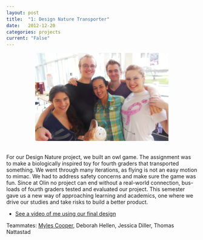 ```yaml
---
layout: post
title:  "1: Design Nature Transporter"
date:   2012-12-20
categories: projects
current: "False"
---
```


<center><img src="images/projects/transporterteam.jpg" width="70%"></center><br> 

For our Design Nature project, we built an owl game. The assignment was to make a biologically inspired toy for fourth graders that transported something. We went through many iterations, as flying is not an easy motion to mimac. We had to address safety concerns and make sure the game was fun. Since at Olin no project can end without a real-world connection, bus-loads of fourth graders tested and evaluated our project. This semester gave us a new way of approaching learning and academics, one where we drive our studies and take risks to build a better product. 



* [See a video of me using our final design](https://www.dropbox.com/s/3fxtax7nc4xswfd/Me_playing_game.MOV?dl=0)

Teammates: [Myles Cooper](http://mylescooper.me), Deborah Hellen, Jessica Diller, Thomas Nattastad
